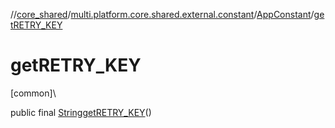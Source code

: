 //[core_shared](../../../index.md)/[multi.platform.core.shared.external.constant](../index.md)/[AppConstant](index.md)/[getRETRY_KEY](get-r-e-t-r-y_-k-e-y.md)

# getRETRY_KEY

[common]\

public final [String](https://docs.oracle.com/javase/8/docs/api/java/lang/String.html)[getRETRY_KEY](get-r-e-t-r-y_-k-e-y.md)()
